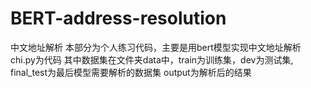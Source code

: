 # BERT-address-resolution
中文地址解析
本部分为个人练习代码，主要是用bert模型实现中文地址解析
chi.py为代码
其中数据集在文件夹data中，train为训练集，dev为测试集,
final_test为最后模型需要解析的数据集
output为解析后的结果
